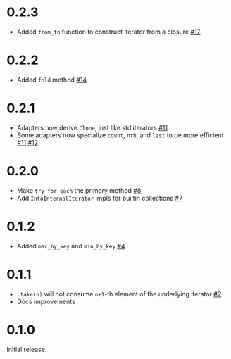# 0.2.3

- Added `from_fn` function to construct iterator from a closure [#17](https://github.com/jDomantas/internal-iterator/pull/17)

# 0.2.2

- Added `fold` method [#14](https://github.com/jDomantas/internal-iterator/pull/14)

# 0.2.1

- Adapters now derive `Clone`, just like std iterators [#11](https://github.com/jDomantas/internal-iterator/pull/11)
- Some adapters now specialize `count`, `nth`, and `last` to be more efficient [#11](https://github.com/jDomantas/internal-iterator/pull/11) [#12](https://github.com/jDomantas/internal-iterator/pull/12)

# 0.2.0

- Make `try_for_each` the primary method [#8](https://github.com/jDomantas/internal-iterator/pull/8)
- Add `IntoInternalIterator` impls for builtin collections [#7](https://github.com/jDomantas/internal-iterator/pull/7)

# 0.1.2

- Added `max_by_key` and `min_by_key` [#4](https://github.com/jDomantas/internal-iterator/pull/4)

# 0.1.1

- `.take(n)` will not consume `n+1`-th element of the underlying iterator [#2](https://github.com/jDomantas/internal-iterator/pull/2)
- Docs improvements

# 0.1.0

Initial release.
